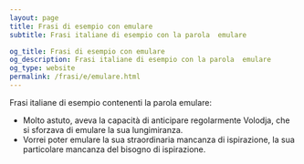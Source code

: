 ```yaml
---
layout: page
title: Frasi di esempio con emulare 
subtitle: Frasi italiane di esempio con la parola  emulare

og_title: Frasi di esempio con emulare 
og_description: Frasi italiane di esempio con la parola  emulare
og_type: website
permalink: /frasi/e/emulare.html
---
```


Frasi italiane di esempio contenenti la parola emulare:


- Molto astuto, aveva la capacità di anticipare regolarmente Volodja, che si sforzava di emulare la sua lungimiranza.
- Vorrei poter emulare la sua straordinaria mancanza di ispirazione, la sua particolare mancanza del bisogno di ispirazione.

